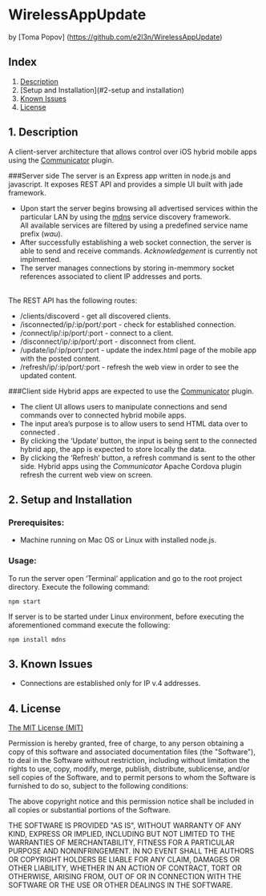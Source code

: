 # WirelessAppUpdate
by [Toma Popov] (https://github.com/e2l3n/WirelessAppUpdate)

## Index

1. [Description](#1-description)
2. [Setup and Installation](#2-setup and installation)
3. [Known Issues](#3-issues)
4. [License](#4-license)

## 1. Description
A client-server architecture that allows control over iOS hybrid mobile apps using the [Communicator](https://github.com/agnat/node_mdns) plugin.

###Server side
The server is an Express app written in node.js and javascript. It exposes REST API and provides a simple UI built with jade framework. 
- Upon start the server begins browsing all advertised services within the particular LAN by using the [mdns](https://github.com/agnat/node_mdns) service discovery framework.  
All available services are filtered by using a predefined service name prefix (<i>wau</i>). 
- After successfully establishing a web socket connection, the server is able to send and receive commands. <i>Acknowledgement</i> is currently not implmented.
- The server manages connections by storing in-memmory socket references associated to client IP addresses and ports.

<br>The REST API has the following routes:
* /clients/discoverd - get all discovered clients.</i>
* /isconnected/ip/:ip/port/:port - check for established connection.</i>
* /connect/ip/:ip/port/:port - connect to a client.</i>
* /disconnect/ip/:ip/port/:port - disconnect from client.</i>
* /update/ip/:ip/port/:port - update the index.html page of the mobile app with the posted content.</i>
* /refresh/ip/:ip/port/:port - refresh the web view in order to see the updated content.</i>


###Client side
Hybrid apps are expected to use the [Communicator](https://github.com/e2l3n/Communicator) plugin.
- The client UI allows users to manipulate connections and send commands over to connected hybrid mobile apps. 
- The input area’s purpose is to allow users to send HTML data over to connected .
- By clicking the ‘Update’ button, the input is being sent to the connected hybrid app, the app is expected to store locally the data.
- By clicking the ‘Refresh’ button, a refresh command is sent to the other side. Hybrid apps using the <i>Communicator</i> Apache Cordova plugin refresh the current web view on screen.

## 2. Setup and Installation

### Prerequisites:

* Machine running on Mac OS or Linux with installed node.js. 

### Usage:

<p>To run the server open ‘Terminal’ application and go to the root project directory. Execute the following command:</p>

<pre><code>npm start</code></pre>

<p>If server is to be started under Linux environment, before executing the aforementioned command execute the following:</p>

<pre><code>npm install mdns</code></pre>


## 3. Known Issues

- Connections are established only for IP v.4 addresses.

## 4. License

[The MIT License (MIT)](http://www.opensource.org/licenses/mit-license.html)

Permission is hereby granted, free of charge, to any person obtaining a copy
of this software and associated documentation files (the "Software"), to deal
in the Software without restriction, including without limitation the rights
to use, copy, modify, merge, publish, distribute, sublicense, and/or sell
copies of the Software, and to permit persons to whom the Software is
furnished to do so, subject to the following conditions:

The above copyright notice and this permission notice shall be included in
all copies or substantial portions of the Software.

THE SOFTWARE IS PROVIDED "AS IS", WITHOUT WARRANTY OF ANY KIND, EXPRESS OR
IMPLIED, INCLUDING BUT NOT LIMITED TO THE WARRANTIES OF MERCHANTABILITY,
FITNESS FOR A PARTICULAR PURPOSE AND NONINFRINGEMENT. IN NO EVENT SHALL THE
AUTHORS OR COPYRIGHT HOLDERS BE LIABLE FOR ANY CLAIM, DAMAGES OR OTHER
LIABILITY, WHETHER IN AN ACTION OF CONTRACT, TORT OR OTHERWISE, ARISING FROM,
OUT OF OR IN CONNECTION WITH THE SOFTWARE OR THE USE OR OTHER DEALINGS IN
THE SOFTWARE.
